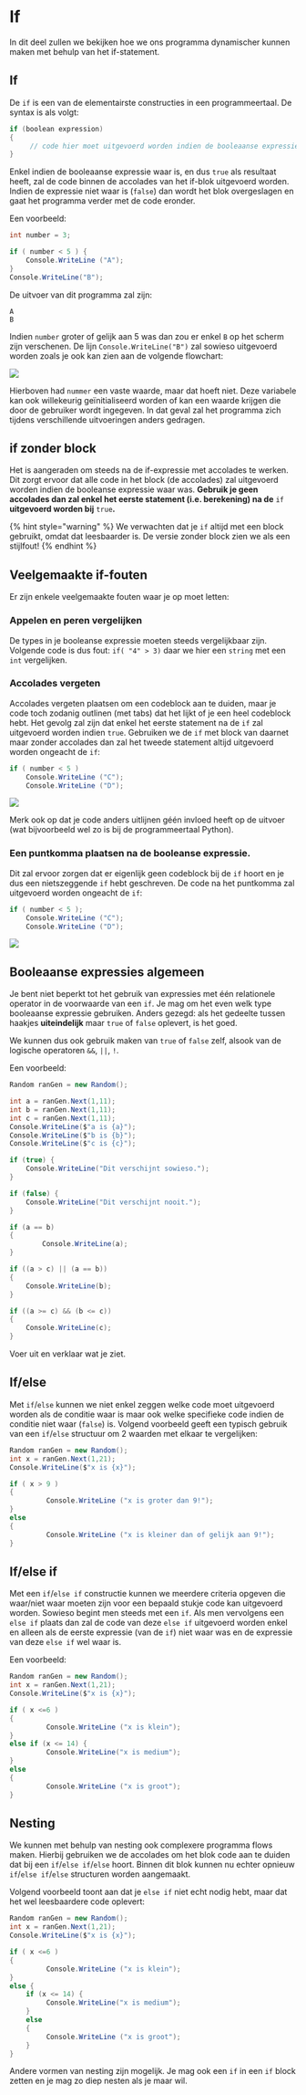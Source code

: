 # If

In dit deel zullen we bekijken hoe we ons programma dynamischer kunnen maken met behulp van het if-statement.

## If

De `if` is een van de elementairste constructies in een programmeertaal. De syntax is als volgt:

```csharp
if (boolean expression) 
{
     // code hier moet uitgevoerd worden indien de booleaanse expressie waar is
}
```

Enkel indien de booleaanse expressie waar is, en dus `true` als resultaat heeft, zal de code binnen de accolades van het if-blok uitgevoerd worden. Indien de expressie niet waar is \(`false`\) dan wordt het blok overgeslagen en gaat het programma verder met de code eronder.

Een voorbeeld:

```csharp
int number = 3;

if ( number < 5 ) {
    Console.WriteLine ("A");
}
Console.WriteLine("B");
```

De uitvoer van dit programma zal zijn:

```text
A
B
```

Indien `number` groter of gelijk aan 5 was dan zou er enkel `B` op het scherm zijn verschenen. De lijn `Console.WriteLine("B")` zal sowieso uitgevoerd worden zoals je ook kan zien aan de volgende flowchart:

![](../../.gitbook/assets/ifflow%20%282%29.png)

Hierboven had `nummer` een vaste waarde, maar dat hoeft niet. Deze variabele kan ook willekeurig geïnitialiseerd worden of kan een waarde krijgen die door de gebruiker wordt ingegeven. In dat geval zal het programma zich tijdens verschillende uitvoeringen anders gedragen.

## if zonder block	

Het is aangeraden om steeds na de if-expressie met accolades te werken. Dit zorgt ervoor dat alle code in het block \(de accolades\) zal uitgevoerd worden indien de booleanse expressie waar was. **Gebruik je geen accolades dan zal enkel het eerste statement \(i.e. berekening\) na de** `if` **uitgevoerd worden bij** `true`**.**

{% hint style="warning" %}
We verwachten dat je `if` altijd met een block gebruikt, omdat dat leesbaarder is. De versie zonder block zien we als een stijlfout!
{% endhint %}

## Veelgemaakte if-fouten

Er zijn enkele veelgemaakte fouten waar je op moet letten:

### Appelen en peren vergelijken

De types in je booleanse expressie moeten steeds vergelijkbaar zijn. Volgende code is dus fout: `if( "4" > 3)` daar we hier een `string` met een `int` vergelijken.

### Accolades vergeten

Accolades vergeten plaatsen om een codeblock aan te duiden, maar je code toch zodanig outlinen \(met tabs\) dat het lijkt of je een heel codeblock hebt. Het gevolg zal zijn dat enkel het eerste statement na de `if` zal uitgevoerd worden indien `true`. Gebruiken we de `if` met block van daarnet maar zonder accolades dan zal het tweede statement altijd uitgevoerd worden ongeacht de `if`:

```csharp
if ( number < 5 )
    Console.WriteLine ("C");
    Console.WriteLine ("D");
```

![](../../.gitbook/assets/ifflownobrace%20%282%29.png)

Merk ook op dat je code anders uitlijnen géén invloed heeft op de uitvoer \(wat bijvoorbeeld wel zo is bij de programmeertaal Python\).

### Een puntkomma plaatsen na de booleanse expressie.

Dit zal ervoor zorgen dat er eigenlijk geen codeblock bij de `if` hoort en je dus een nietszeggende `if` hebt geschreven. De code na het puntkomma zal uitgevoerd worden ongeacht de `if`:

```csharp
if ( number < 5 );
    Console.WriteLine ("C");
    Console.WriteLine ("D");
```

![](../../.gitbook/assets/ifflowsemicolon%20%282%29.png)

## Booleaanse expressies algemeen

Je bent niet beperkt tot het gebruik van expressies met één relationele operator in de voorwaarde van een `if`. Je mag om het even welk type booleaanse expressie gebruiken. Anders gezegd: als het gedeelte tussen haakjes **uiteindelijk** maar `true` of `false` oplevert, is het goed.

We kunnen dus ook gebruik maken van `true` of `false` zelf, alsook van de logische operatoren `&&`, `||`, `!`.

Een voorbeeld:

```csharp
Random ranGen = new Random();

int a = ranGen.Next(1,11);
int b = ranGen.Next(1,11);
int c = ranGen.Next(1,11);
Console.WriteLine($"a is {a}");
Console.WriteLine($"b is {b}");
Console.WriteLine($"c is {c}");

if (true) {
    Console.WriteLine("Dit verschijnt sowieso.");
}

if (false) {
    Console.WriteLine("Dit verschijnt nooit.");
}

if (a == b)
{
        Console.WriteLine(a);
}

if ((a > c) || (a == b))
{  
    Console.WriteLine(b);
}

if ((a >= c) && (b <= c))
{
    Console.WriteLine(c);
}
```

Voer uit en verklaar wat je ziet.

## If/else

Met `if`/`else` kunnen we niet enkel zeggen welke code moet uitgevoerd worden als de conditie waar is maar ook welke specifieke code indien de conditie niet waar \(`false`\) is. Volgend voorbeeld geeft een typisch gebruik van een `if`/`else` structuur om 2 waarden met elkaar te vergelijken:

```csharp
Random ranGen = new Random();
int x = ranGen.Next(1,21);
Console.WriteLine($"x is {x}");

if ( x > 9 )
{
         Console.WriteLine ("x is groter dan 9!");
}
else
{
         Console.WriteLine ("x is kleiner dan of gelijk aan 9!");
}
```

## If/else if

Met een `if`/`else if` constructie kunnen we meerdere criteria opgeven die waar/niet waar moeten zijn voor een bepaald stukje code kan uitgevoerd worden. Sowieso begint men steeds met een `if`. Als men vervolgens een `else if` plaats dan zal de code van deze `else if` uitgevoerd worden enkel en alleen als de eerste expressie \(van de `if`\) niet waar was en de expressie van deze `else if` wel waar is.

Een voorbeeld:

```csharp
Random ranGen = new Random();
int x = ranGen.Next(1,21);
Console.WriteLine($"x is {x}");

if ( x <=6 )
{
         Console.WriteLine ("x is klein");
}
else if (x <= 14) {
         Console.WriteLine("x is medium");
}
else
{
         Console.WriteLine ("x is groot");
}
```

## Nesting

We kunnen met behulp van nesting ook complexere programma flows maken. Hierbij gebruiken we de accolades om het blok code aan te duiden dat bij een `if`/`else if`/`else` hoort. Binnen dit blok kunnen nu echter opnieuw `if`/`else if`/`else` structuren worden aangemaakt.

Volgend voorbeeld toont aan dat je `else if` niet echt nodig hebt, maar dat het wel leesbaardere code oplevert:

```csharp
Random ranGen = new Random();
int x = ranGen.Next(1,21);
Console.WriteLine($"x is {x}");

if ( x <=6 )
{
         Console.WriteLine ("x is klein");
}
else {
    if (x <= 14) {
         Console.WriteLine("x is medium");
    }
    else
    {
         Console.WriteLine ("x is groot");
    }
}
```

Andere vormen van nesting zijn mogelijk. Je mag ook een `if` in een `if` block zetten en je mag zo diep nesten als je maar wil.

